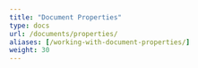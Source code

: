 ```yaml
---
title: "Document Properties"
type: docs
url: /documents/properties/
aliases: [/working-with-document-properties/]
weight: 30
---
```


